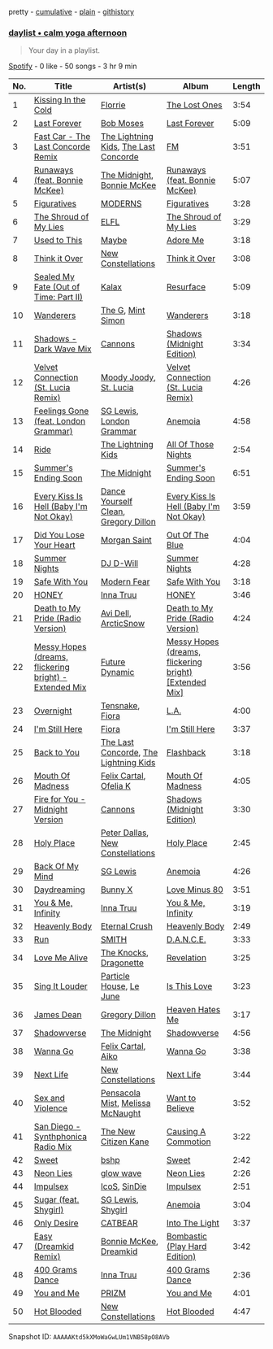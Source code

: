 pretty - [cumulative](/playlists/cumulative/37i9dQZF1EP6YuccBxUcC1.md) - [plain](/playlists/plain/37i9dQZF1EP6YuccBxUcC1) - [githistory](https://github.githistory.xyz/mdn522/spotify-playlist-archive/blob/main/playlists/plain/37i9dQZF1EP6YuccBxUcC1)

### [daylist • calm yoga afternoon](https://open.spotify.com/playlist/37i9dQZF1EP6YuccBxUcC1)

> Your day in a playlist.

[Spotify](https://open.spotify.com/user/spotify) - 0 like - 50 songs - 3 hr 9 min

| No. | Title | Artist(s) | Album | Length |
|---|---|---|---|---|
| 1 | [Kissing In the Cold](https://open.spotify.com/track/61CTVokB7PPa8cZ1aqDwhl) | [Florrie](https://open.spotify.com/artist/2fkmfYw1KeOiDLA6MHDwU8) | [The Lost Ones](https://open.spotify.com/album/67vln5FBToyFmc5IML4aSm) | 3:54 |
| 2 | [Last Forever](https://open.spotify.com/track/17DObRgarppeleRuJJOV8q) | [Bob Moses](https://open.spotify.com/artist/6LHsnRBUYhFyt01PdKXAF5) | [Last Forever](https://open.spotify.com/album/6u9A0fkIdZfRNpLepIV39C) | 5:09 |
| 3 | [Fast Car \- The Last Concorde Remix](https://open.spotify.com/track/4WWBjuhUNzxiUw5uh55zCw) | [The Lightning Kids](https://open.spotify.com/artist/5swU5DPjch0LugnGOAmjgD), [The Last Concorde](https://open.spotify.com/artist/2KUatsujkauMbv3nhBQzbY) | [FM](https://open.spotify.com/album/2C9S3kCK5YUq5pQRW5ptbJ) | 3:51 |
| 4 | [Runaways \(feat\. Bonnie McKee\)](https://open.spotify.com/track/3S9GLal6O79Kqb1HH7f54y) | [The Midnight](https://open.spotify.com/artist/2NFrAuh8RQdQoS7iYFbckw), [Bonnie McKee](https://open.spotify.com/artist/7dtJROxWQe3fxxF5t7o67N) | [Runaways \(feat\. Bonnie McKee\)](https://open.spotify.com/album/6oXvC9cXpkh9JNESySVCRx) | 5:07 |
| 5 | [Figuratives](https://open.spotify.com/track/5wJInZJJbCNBFf6u5SoQ7U) | [MODERNS](https://open.spotify.com/artist/11ixZj3J67XqAo6Tzn3vcf) | [Figuratives](https://open.spotify.com/album/4R83r8uqp3zKtTUB8GhCZE) | 3:28 |
| 6 | [The Shroud of My Lies](https://open.spotify.com/track/3yB6ZeEP8vMc67oR5nG8CR) | [ELFL](https://open.spotify.com/artist/72xDdmrHFi38fW3rdLzvnU) | [The Shroud of My Lies](https://open.spotify.com/album/2Ltps9vo5sezXIKEVOHefy) | 3:29 |
| 7 | [Used to This](https://open.spotify.com/track/3gRkSda51bvuCuPcGmrsdw) | [Maybe](https://open.spotify.com/artist/03N63H9bvlxWJUunz5Vc32) | [Adore Me](https://open.spotify.com/album/6O0O7yVoDFdmEZrEKRODyU) | 3:18 |
| 8 | [Think it Over](https://open.spotify.com/track/1WV5RWE26ljwU4waKddd57) | [New Constellations](https://open.spotify.com/artist/5WF5jtgP0H31QTl5g4WxW9) | [Think it Over](https://open.spotify.com/album/09ecEBer2yDgW77Rc8pUYc) | 3:08 |
| 9 | [Sealed My Fate \(Out of Time: Part II\)](https://open.spotify.com/track/2rBlH9tFkmySZ53dAPF5P9) | [Kalax](https://open.spotify.com/artist/2o88SjmtVVVyCmTGCuSPoY) | [Resurface](https://open.spotify.com/album/1kL0Wup3XCggqfCQyxoZIT) | 5:09 |
| 10 | [Wanderers](https://open.spotify.com/track/3ZmNtoa1me9KilDTlcvwNq) | [The G](https://open.spotify.com/artist/6efaB8Z4oqKHAdrdf578jJ), [Mint Simon](https://open.spotify.com/artist/6CEtNCfXfEPpei0YBb0ZCh) | [Wanderers](https://open.spotify.com/album/77CsoFgj7Zu0bPwiKKv3pa) | 3:18 |
| 11 | [Shadows \- Dark Wave Mix](https://open.spotify.com/track/1eJTNXRH6hwOtqEWrMYK9o) | [Cannons](https://open.spotify.com/artist/7FtCyCJCJaxabYO7Uyda5B) | [Shadows \(Midnight Edition\)](https://open.spotify.com/album/1xesYtMJVFO8XXDy32Xcvn) | 3:34 |
| 12 | [Velvet Connection \(St\. Lucia Remix\)](https://open.spotify.com/track/7o6Kif3Zm0qb4i5DR5fWh6) | [Moody Joody](https://open.spotify.com/artist/0ndpuECxVStTsHhzq4Euxz), [St\. Lucia](https://open.spotify.com/artist/5WId4o5jdGVhptNU0uqKxu) | [Velvet Connection \(St\. Lucia Remix\)](https://open.spotify.com/album/0EuRNOqSMXAp9YZsVdkiiw) | 4:26 |
| 13 | [Feelings Gone \(feat\. London Grammar\)](https://open.spotify.com/track/7qSaRUz9tOTtjzzifPL2Jv) | [SG Lewis](https://open.spotify.com/artist/0GG2cWaonE4JPrjcCCQ1EG), [London Grammar](https://open.spotify.com/artist/3Bd1cgCjtCI32PYvDC3ynO) | [Anemoia](https://open.spotify.com/album/3kse3e9XxmIedJb9bfjErH) | 4:58 |
| 14 | [Ride](https://open.spotify.com/track/46x3Ksb1NunvbFMMB3oqax) | [The Lightning Kids](https://open.spotify.com/artist/5swU5DPjch0LugnGOAmjgD) | [All Of Those Nights](https://open.spotify.com/album/1I4idqFg9UVl8rjL2mx4tU) | 2:54 |
| 15 | [Summer's Ending Soon](https://open.spotify.com/track/3nTjq4UCsLiydG4q84TVyK) | [The Midnight](https://open.spotify.com/artist/2NFrAuh8RQdQoS7iYFbckw) | [Summer's Ending Soon](https://open.spotify.com/album/5l7DaIRmCWdVZE6zTmIrR2) | 6:51 |
| 16 | [Every Kiss Is Hell \(Baby I'm Not Okay\)](https://open.spotify.com/track/1BHsG2xUvlOJc2ltNFCPgE) | [Dance Yourself Clean](https://open.spotify.com/artist/6Cj1snEd81rwhRQgFormQc), [Gregory Dillon](https://open.spotify.com/artist/2Tn88QCFtNhPRnqzwYtrP1) | [Every Kiss Is Hell \(Baby I'm Not Okay\)](https://open.spotify.com/album/5Kx4cVH6OxNHu1QAnx4emE) | 3:59 |
| 17 | [Did You Lose Your Heart](https://open.spotify.com/track/6J1qJGfbB31D0WxiehfcoV) | [Morgan Saint](https://open.spotify.com/artist/21SbAgLQ2SteuYiKXTBDns) | [Out Of The Blue](https://open.spotify.com/album/0a8oprllqKstH11oJgr5RN) | 4:04 |
| 18 | [Summer Nights](https://open.spotify.com/track/4j4vvdjizYkjYPfQELs7Cf) | [DJ D\-Will](https://open.spotify.com/artist/5qVbWkFwZnZh9GAi7beLUq) | [Summer Nights](https://open.spotify.com/album/16oRfJiOVEXJysBZFPvSSx) | 4:28 |
| 19 | [Safe With You](https://open.spotify.com/track/5jmqkUQr0VMYxKZz3ZMm7i) | [Modern Fear](https://open.spotify.com/artist/56CZgVOLcJWCgmyVeBZD3L) | [Safe With You](https://open.spotify.com/album/60aEyJJ73IBGCMOPf5zh9w) | 3:18 |
| 20 | [HONEY](https://open.spotify.com/track/79damvfaWQqSdx36ua9Nn4) | [Inna Truu](https://open.spotify.com/artist/7ePdD8gZIFqI4NaYxpOhY6) | [HONEY](https://open.spotify.com/album/4tyKf8lSEzXF4cgeIESX3q) | 3:46 |
| 21 | [Death to My Pride \(Radio Version\)](https://open.spotify.com/track/4ZpnwdwELOAUJJlwgsqkUq) | [Avi Dell](https://open.spotify.com/artist/5m2NQ0lLYO3WBrL1MSZAcP), [ArcticSnow](https://open.spotify.com/artist/77d7bkrMEXPrAVHo3pwTYf) | [Death to My Pride \(Radio Version\)](https://open.spotify.com/album/3FNRrCuR8BMAak06exdQ1W) | 4:24 |
| 22 | [Messy Hopes \(dreams, flickering bright\) \- Extended Mix](https://open.spotify.com/track/7euXpklRt03kHbZEvQ87C6) | [Future Dynamic](https://open.spotify.com/artist/2EVnM4otCV26LJk9cj9gvC) | [Messy Hopes \(dreams, flickering bright\) \[Extended Mix\]](https://open.spotify.com/album/4RkUossncz2YkU43sZMR2q) | 3:56 |
| 23 | [Overnight](https://open.spotify.com/track/3wrV27CgOVbBhIfAf6SkW6) | [Tensnake](https://open.spotify.com/artist/75nC6MXUalYZSOd7OfNkwq), [Fiora](https://open.spotify.com/artist/2r7POU2f5jV6x3k4vsNwrM) | [L.A.](https://open.spotify.com/album/3IoL5TIdSTdVrZTPZ6OjVM) | 4:00 |
| 24 | [I'm Still Here](https://open.spotify.com/track/0rOgiYzoRgALvvr8nfy2Z7) | [Fiora](https://open.spotify.com/artist/2r7POU2f5jV6x3k4vsNwrM) | [I'm Still Here](https://open.spotify.com/album/7dRNyOlDughNdAZeOv0Nu2) | 3:37 |
| 25 | [Back to You](https://open.spotify.com/track/2Hze9msIUNnpFoMW43WanL) | [The Last Concorde](https://open.spotify.com/artist/2KUatsujkauMbv3nhBQzbY), [The Lightning Kids](https://open.spotify.com/artist/5swU5DPjch0LugnGOAmjgD) | [Flashback](https://open.spotify.com/album/4UOvVM19PJe6wQI4lXOqyz) | 3:18 |
| 26 | [Mouth Of Madness](https://open.spotify.com/track/0ePrpVm3PClk1Gpv9V957s) | [Felix Cartal](https://open.spotify.com/artist/6roDXEmZ6AARdOUv6x5U2v), [Ofelia K](https://open.spotify.com/artist/29iw18MxnVp5gLozO7e2HE) | [Mouth Of Madness](https://open.spotify.com/album/72pIluQXx9yA45d1kXsNfD) | 4:05 |
| 27 | [Fire for You \- Midnight Version](https://open.spotify.com/track/5SolVgjEiPls2mEJxEzlX6) | [Cannons](https://open.spotify.com/artist/7FtCyCJCJaxabYO7Uyda5B) | [Shadows \(Midnight Edition\)](https://open.spotify.com/album/1xesYtMJVFO8XXDy32Xcvn) | 3:30 |
| 28 | [Holy Place](https://open.spotify.com/track/3SQDYhkcK0chMfFcbOrt8r) | [Peter Dallas](https://open.spotify.com/artist/47Te42t2C14Fo2yXqa6kZh), [New Constellations](https://open.spotify.com/artist/5WF5jtgP0H31QTl5g4WxW9) | [Holy Place](https://open.spotify.com/album/1ULKPMbin7i7z8VYQLx4kz) | 2:45 |
| 29 | [Back Of My Mind](https://open.spotify.com/track/6BJRAV2kA83dtIvPrrzmxN) | [SG Lewis](https://open.spotify.com/artist/0GG2cWaonE4JPrjcCCQ1EG) | [Anemoia](https://open.spotify.com/album/3kse3e9XxmIedJb9bfjErH) | 4:26 |
| 30 | [Daydreaming](https://open.spotify.com/track/4ojz5M2JZVMDgsBsnmWuoS) | [Bunny X](https://open.spotify.com/artist/1Jm30qu7cd4QfXkJSoYL6y) | [Love Minus 80](https://open.spotify.com/album/0D4LYaOVYjLXs2zjQlgQro) | 3:51 |
| 31 | [You & Me, Infinity](https://open.spotify.com/track/7vh2WSgmlRwp8tzPY0tAHh) | [Inna Truu](https://open.spotify.com/artist/7ePdD8gZIFqI4NaYxpOhY6) | [You & Me, Infinity](https://open.spotify.com/album/5PYYetY1xdxk0qRyqtSeGJ) | 3:19 |
| 32 | [Heavenly Body](https://open.spotify.com/track/0dKtLH6KrVMDa02wOMZwVy) | [Eternal Crush](https://open.spotify.com/artist/78t57a8M7PXqGC0UvGemQe) | [Heavenly Body](https://open.spotify.com/album/3HXglVVKty3D8HzgOa8iYN) | 2:49 |
| 33 | [Run](https://open.spotify.com/track/2TseGeigW2clRTftEYsacR) | [SMITH](https://open.spotify.com/artist/4XOIQF9cT5At4H0qcjhVL7) | [D.A.N.C.E.](https://open.spotify.com/album/28xZzgfXxvgiY7ZZFBB7JN) | 3:33 |
| 34 | [Love Me Alive](https://open.spotify.com/track/0Upay8wgPd30hQPjeWXHOC) | [The Knocks](https://open.spotify.com/artist/2x7EATekOPhFGRx3syMGEC), [Dragonette](https://open.spotify.com/artist/4GLJPBj5Cdr9AgLKvLWM4n) | [Revelation](https://open.spotify.com/album/3My0taql4cY6yHpY1bZILJ) | 3:25 |
| 35 | [Sing It Louder](https://open.spotify.com/track/3T3B2VppIHXaYvJneNcTAZ) | [Particle House](https://open.spotify.com/artist/4R2DybM5OIPMBklyGe0ZKS), [Le June](https://open.spotify.com/artist/7j1lSJOJQBRw80bRit36Fs) | [Is This Love](https://open.spotify.com/album/4M178TsmmIbvOeQSFttD51) | 3:23 |
| 36 | [James Dean](https://open.spotify.com/track/5FDoJEgxjIG4i7Ha9fw5Cr) | [Gregory Dillon](https://open.spotify.com/artist/2Tn88QCFtNhPRnqzwYtrP1) | [Heaven Hates Me](https://open.spotify.com/album/3uATmakAT4EJn3dev5eE1U) | 3:17 |
| 37 | [Shadowverse](https://open.spotify.com/track/2bvYWrqwG2XB85JG0xNzVH) | [The Midnight](https://open.spotify.com/artist/2NFrAuh8RQdQoS7iYFbckw) | [Shadowverse](https://open.spotify.com/album/6096liP1QSMPsZo98MXwvZ) | 4:56 |
| 38 | [Wanna Go](https://open.spotify.com/track/6ODO4ssQWB5bD7HXVGDbxW) | [Felix Cartal](https://open.spotify.com/artist/6roDXEmZ6AARdOUv6x5U2v), [Aiko](https://open.spotify.com/artist/59SThek9uTINSehGNcgmsi) | [Wanna Go](https://open.spotify.com/album/3tQDsQ6PVjpMOyuzKtXLzF) | 3:38 |
| 39 | [Next Life](https://open.spotify.com/track/2fCWGVr1CIsPcQQoB9EDaD) | [New Constellations](https://open.spotify.com/artist/5WF5jtgP0H31QTl5g4WxW9) | [Next Life](https://open.spotify.com/album/65IQktiafYNX456aUpWour) | 3:44 |
| 40 | [Sex and Violence](https://open.spotify.com/track/3Pg0y1VlVhUu9GbvyXUV9o) | [Pensacola Mist](https://open.spotify.com/artist/0PbOtL7U3A3yfXRWZ5gjNB), [Melissa McNaught](https://open.spotify.com/artist/0lB4EXQZscnRSuIy8ENjcE) | [Want to Believe](https://open.spotify.com/album/5cw7hP5MakS23S27UZh0iu) | 3:52 |
| 41 | [San Diego \- Synthphonica Radio Mix](https://open.spotify.com/track/5YFHJeF9HMyqx3fEA2XbMu) | [The New Citizen Kane](https://open.spotify.com/artist/5n0Xoy3bYLNaG0dnxsCMbN) | [Causing A Commotion](https://open.spotify.com/album/1l1oluRWZ13zwaCwEyWiuI) | 3:22 |
| 42 | [Sweet](https://open.spotify.com/track/3Drahwwo6t93GENXoeXZNl) | [bshp](https://open.spotify.com/artist/2RV0VshxVfkduUIHn0PLzJ) | [Sweet](https://open.spotify.com/album/4oML7p2MFYhFE9lrtZhx2G) | 2:42 |
| 43 | [Neon Lies](https://open.spotify.com/track/0EQJ359Evj6kxQJJh1b8A1) | [glow wave](https://open.spotify.com/artist/4TIAOBzIsnAtxEMEkG6CAd) | [Neon Lies](https://open.spotify.com/album/0xbgBe18MAme1EhgGErWLo) | 2:26 |
| 44 | [Impulsex](https://open.spotify.com/track/5D6Waiuy4xj0AxuLmS7NIw) | [IcoS](https://open.spotify.com/artist/41GQStG7yqyPqbOKvouab8), [SinDie](https://open.spotify.com/artist/4EfaL3jkOiurd0hHmCgn7Y) | [Impulsex](https://open.spotify.com/album/72A9R2MplbN0gpUzqq2ubL) | 2:51 |
| 45 | [Sugar \(feat\. Shygirl\)](https://open.spotify.com/track/5ooEuC3YNuHwLhMozDrlle) | [SG Lewis](https://open.spotify.com/artist/0GG2cWaonE4JPrjcCCQ1EG), [Shygirl](https://open.spotify.com/artist/3M3wTTCDwicRubwMyHyEDy) | [Anemoia](https://open.spotify.com/album/3kse3e9XxmIedJb9bfjErH) | 3:04 |
| 46 | [Only Desire](https://open.spotify.com/track/6DkODHj5St71ar034Xwz8s) | [CATBEAR](https://open.spotify.com/artist/2VcMAUD65hHSitLhcbyjIS) | [Into The Light](https://open.spotify.com/album/1EAQLMjEdI4bNY9xGW6BRI) | 3:37 |
| 47 | [Easy \(Dreamkid Remix\)](https://open.spotify.com/track/6HVISUCWjw1XugUgblO7A0) | [Bonnie McKee](https://open.spotify.com/artist/7dtJROxWQe3fxxF5t7o67N), [Dreamkid](https://open.spotify.com/artist/0603X4AUnZec4wiHJNsynF) | [Bombastic \(Play Hard Edition\)](https://open.spotify.com/album/2wxjqSACJVvxCe09Id9JjC) | 3:42 |
| 48 | [400 Grams Dance](https://open.spotify.com/track/3yNavjOPtmKpZIVulm2WAk) | [Inna Truu](https://open.spotify.com/artist/7ePdD8gZIFqI4NaYxpOhY6) | [400 Grams Dance](https://open.spotify.com/album/7sn0wktB7z0XpQOK0CvsjG) | 2:36 |
| 49 | [You and Me](https://open.spotify.com/track/7BZowxNdC2vdSOdQyo50vM) | [PRIZM](https://open.spotify.com/artist/0elWefATNt1GKkpPX2L5bo) | [You and Me](https://open.spotify.com/album/4g2cGJLfDvfN2dhWzgDwk3) | 4:01 |
| 50 | [Hot Blooded](https://open.spotify.com/track/1ElySIlHwm1HX7sUjAZZnp) | [New Constellations](https://open.spotify.com/artist/5WF5jtgP0H31QTl5g4WxW9) | [Hot Blooded](https://open.spotify.com/album/5Z9Gg42ig4pnlIx30SBmbO) | 4:47 |

Snapshot ID: `AAAAAKtd5kXMoWaGwLUm1VNB58pO8AVb`
